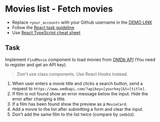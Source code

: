 # Movies list - Fetch movies
- Replace `<your_account>` with your Github username in the
 [DEMO LINK](https://vov44er.github.io/react_movies-list-fetch-movies/)
- Follow the [React task guideline](https://github.com/mate-academy/react_task-guideline#react-tasks-guideline)
- Use [React TypeScript cheat sheet](https://mate-academy.github.io/fe-program/js/extra/react-typescript)

## Task
Implement `FindMovie` component to load movies from [OMDb API](http://www.omdbapi.com/) (You need to register and get an API key).

> Don't use class components. Use React Hooks instead.

1. When user enters a movie title and clicks a search button, send a request to `https://www.omdbapi.com/?apikey=[yourkey]&t=[title]`.
1. If film is not found show an error message below the input. Hide the error after changing a title.
1. If a film has been found show the preview as a `MovieCard`.
1. Add a movie to the list after submitting a form and clear the input.
1. Don't add the same film to the list twice (compare by `imdbId`).
